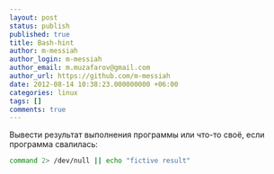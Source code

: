 ```yaml
---
layout: post
status: publish
published: true
title: Bash-hint
author: m-messiah
author_login: m-messiah
author_email: m.muzafarov@gmail.com
author_url: https://github.com/m-messiah
date: 2012-08-14 10:38:23.000000000 +06:00
categories: linux
tags: []
comments: true
---
```


Вывести результат выполнения программы или что-то своё, если программа cвалилась:

```bash
command 2> /dev/null || echo "fictive result"
```

